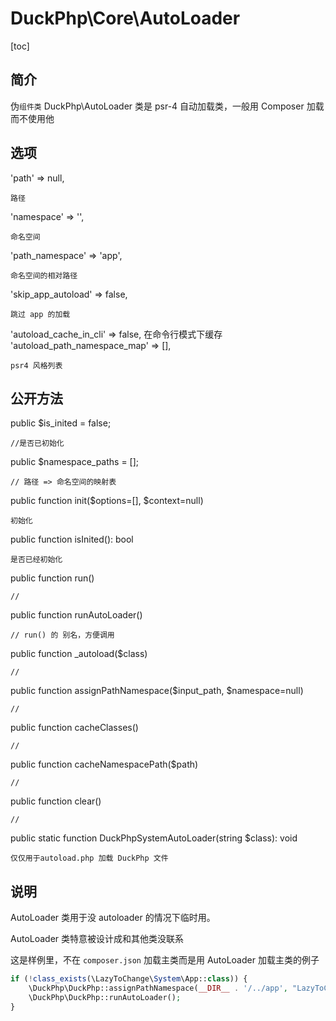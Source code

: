 # DuckPhp\Core\AutoLoader
[toc]

## 简介
伪`组件类` DuckPhp\AutoLoader 类是 psr-4 自动加载类，一般用 Composer 加载而不使用他

## 选项
'path' => null,

    路径
'namespace' => '',

    命名空间
'path_namespace' => 'app',

    命名空间的相对路径
'skip_app_autoload' => false,

    跳过 app 的加载
'autoload_cache_in_cli' => false,
    在命令行模式下缓存
'autoload_path_namespace_map' => [],

    psr4 风格列表
## 公开方法
public $is_inited = false;

    //是否已初始化
public $namespace_paths = [];

    // 路径 => 命名空间的映射表
public function init($options=[], $context=null)

    初始化
public function isInited(): bool

    是否已经初始化
public function run()

    //
public function runAutoLoader()

    // run() 的 别名，方便调用
public function _autoload($class)

    //
public function assignPathNamespace($input_path, $namespace=null)

    //
public function cacheClasses()

    //
public function cacheNamespacePath($path)

    //
public function clear()

    //
public static function DuckPhpSystemAutoLoader(string $class): void


    仅仅用于autoload.php 加载 DuckPhp 文件
## 说明

AutoLoader 类用于没 autoloader 的情况下临时用。

AutoLoader 类特意被设计成和其他类没联系

这是样例里，不在 `composer.json` 加载主类而是用 AutoLoader 加载主类的例子
```php
if (!class_exists(\LazyToChange\System\App::class)) {
    \DuckPhp\DuckPhp::assignPathNamespace(__DIR__ . '/../app', "LazyToChange\\"); 
    \DuckPhp\DuckPhp::runAutoLoader();
}
```